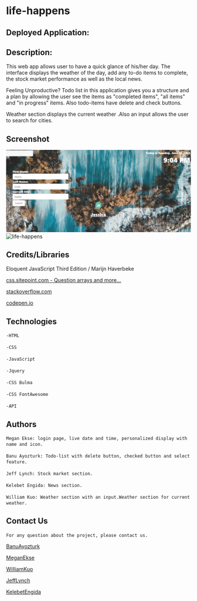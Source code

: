 
# life-happens

## Deployed Application:

## Description: 

This web app allows user to have a quick glance of his/her day. The interface displays the weather of the day, add any to-do items to complete, the stock market performance as well as the local news.

Feeling Unproductive? Todo list in this application gives you a structure and a plan by allowing the user see the items as "completed items", "all items" and "in progress" items. Also todo-items have delete and check buttons. 

Weather section displays the current weather .Also an input allows the user to search for cities.

## Screenshot

![life-happens](./assets/img/loginScreenshot.png)
![life-happens](./assets/img/screen-shot.png)

## Credits/Libraries

 Eloquent JavaScript Third Edition / Marijn Haverbeke

 [css.sitepoint.com - Question arrays and more...](https://www.sitepoint.com/simple-javascript-quiz/)

 [stackoverflow.com](https://stackoverflow.com/questions/41703915/how-to-do-local-storage-for-to-do-list)

 [codepen.io](https://codepen.io/ragzor/pen/xGrJrg)

## Technologies
 
    -HTML

    -CSS

    -JavaScript

    -Jquery

    -CSS Bulma

    -CSS FontAwesome

    -API

## Authors

    Megan Ekse: login page, live date and time, personalized display with name and icon.

    Banu Ayozturk: Todo-list with delete button, checked button and select feature.

    Jeff Lynch: Stock market section.

    Kelebet Engida: News section.

    William Kuo: Weather section with an input.Weather section for current weather.

## Contact Us


    For any question about the project, please contact us.

[BanuAyozturk](mailto:bnyksl@gmail.com)

[MeganEkse](mailto:meganekse@gmail.com)

[WilliamKuo](mailto:ywkuo@outlook.com)

[JeffLynch](mailto:)

[KelebetEngida](mailto:engidk@uw.edu)
